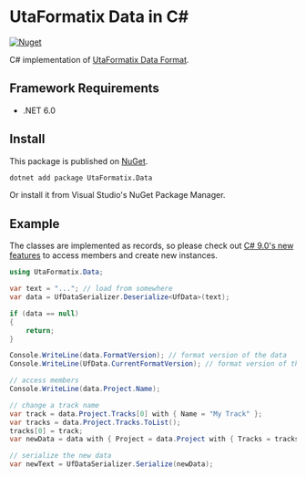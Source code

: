 ﻿# UtaFormatix Data in C#

[![Nuget](https://img.shields.io/nuget/v/UtaFormatix.Data)](https://www.nuget.org/packages/UtaFormatix.Data/)

C# implementation of [UtaFormatix Data Format](https://github.com/sdercolin/utaformatix-data).

## Framework Requirements

- .NET 6.0

## Install

This package is published on [NuGet](https://www.nuget.org/packages/UtaFormatix.Data/).

```bash
dotnet add package UtaFormatix.Data
```

Or install it from Visual Studio's NuGet Package Manager.

## Example

The classes are implemented as records, so please check
out [C# 9.0's new features](https://docs.microsoft.com/en-us/dotnet/csharp/whats-new/csharp-9#record-types) to access
members and create new instances.

```csharp
using UtaFormatix.Data;

var text = "..."; // load from somewhere
var data = UfDataSerializer.Deserialize<UfData>(text);

if (data == null)
{
    return;
}

Console.WriteLine(data.FormatVersion); // format version of the data
Console.WriteLine(UfData.CurrentFormatVersion); // format version of the library

// access members
Console.WriteLine(data.Project.Name); 

// change a track name
var track = data.Project.Tracks[0] with { Name = "My Track" };
var tracks = data.Project.Tracks.ToList();
tracks[0] = track;
var newData = data with { Project = data.Project with { Tracks = tracks.ToArray() } };

// serialize the new data
var newText = UfDataSerializer.Serialize(newData);
```
